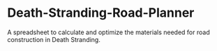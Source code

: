 # Death-Stranding-Road-Planner
A spreadsheet to calculate and optimize the materials needed for road construction in Death Stranding.
